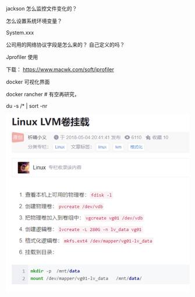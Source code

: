 jackson 怎么监控文件变化的？



怎么设置系统环境变量？

System.xxx



公司用的网络协议字段是怎么来的？ 自己定义的吗？



Jprofiler 使用

下载： https://www.macwk.com/soft/jprofiler



docker 可视化界面

docker  rancher # 有空再研究，



du -s /* | sort -nr





![image-20220407103335351](待总结.assets/image-20220407103335351.png)

